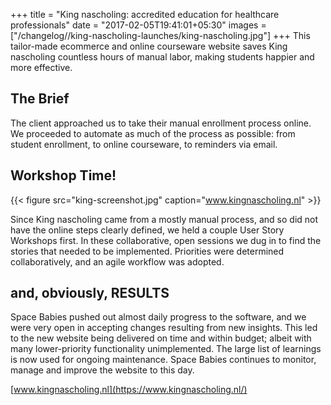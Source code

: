 +++
title = "King nascholing: accredited education for healthcare professionals"
date = "2017-02-05T19:41:01+05:30"
images = ["/changelog//king-nascholing-launches/king-nascholing.jpg"]
+++
This tailor-made ecommerce and online courseware website saves King nascholing countless hours of manual labor, making students happier and more effective.
<!--more-->

## The Brief
The client approached us to take their manual enrollment process online. We proceeded to automate as much of the process as possible: from student enrollment, to online courseware, to reminders via email.

## Workshop Time!
{{< figure src="king-screenshot.jpg" caption="www.kingnascholing.nl" >}}


Since King nascholing came from a mostly manual process, and so did not have the online steps clearly defined, we held a couple User Story Workshops first. In these collaborative, open sessions we dug in to find the stories that needed to be implemented. Priorities were determined collaboratively, and an agile workflow was adopted.

## and, obviously, RESULTS
Space Babies pushed out almost daily progress to the software, and we were very open in accepting changes resulting from new insights. This led to the new website being delivered on time and within budget; albeit with many lower-priority functionality unimplemented. The large list of learnings is now used for ongoing maintenance. Space Babies continues to monitor, manage and improve the website to this day.

[www.kingnascholing.nl](https://www.kingnascholing.nl/)
